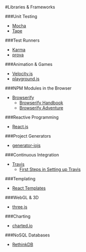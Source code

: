 #Libraries & Frameworks

###Unit Testing

* [Mocha](http://mochajs.org/)
* [Tape](https://github.com/substack/tape)

###Test Runners

* [Karma](http://karma-runner.github.io/0.12/index.html)
* [prova](https://github.com/azer/prova)

###Animation & Games

* [Velocity.js](http://julian.com/research/velocity/)
* [playground.js](http://playgroundjs.com/)

###NPM Modules in the Browser

* [Browserify](https://github.com/substack/node-browserify)
    * [Browserify Handbook](https://github.com/substack/browserify-handbook)
    * [Browserify Adventure](https://github.com/substack/browserify-adventure)

###Reactive Programming

* [React.js](http://facebook.github.io/react/)

###Project Generators

* [generator-iojs](https://github.com/joeybaker/generator-iojs)

###Continuous Integration

* [Travis](https://travis-ci.org/)
    * [First Steps in Setting up Travis](http://orizens.com/wp/topics/first-steps-in-setting-up-travis-ci-to-your-javascript-project/)

###Templating

* [React Templates](http://wix.github.io/react-templates/)

###WebGL & 3D

- [three.js](http://threejs.org/)

###Charting

- [charted.io](http://www.charted.co/)

###NoSQL Databases

- [RethinkDB](http://www.rethinkdb.com/)
